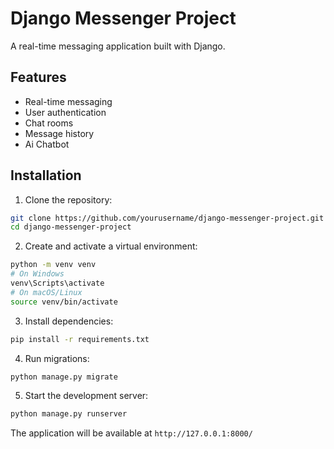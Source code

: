# Django Messenger Project

A real-time messaging application built with Django.

## Features

- Real-time messaging
- User authentication
- Chat rooms
- Message history
- Ai Chatbot

## Installation

1. Clone the repository:
```bash
git clone https://github.com/yourusername/django-messenger-project.git
cd django-messenger-project
```

2. Create and activate a virtual environment:
```bash
python -m venv venv
# On Windows
venv\Scripts\activate
# On macOS/Linux
source venv/bin/activate
```

3. Install dependencies:
```bash
pip install -r requirements.txt
```

4. Run migrations:
```bash
python manage.py migrate
```

5. Start the development server:
```bash
python manage.py runserver
```

The application will be available at `http://127.0.0.1:8000/`
